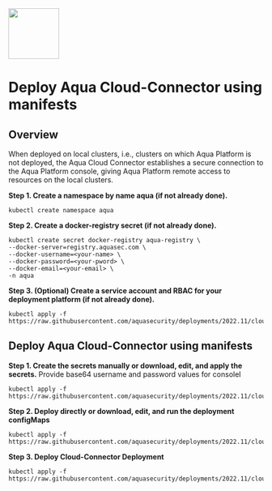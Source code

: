 <img src="https://avatars3.githubusercontent.com/u/12783832?s=200&v=4" height="100" width="100" />

# Deploy Aqua Cloud-Connector using manifests

## Overview
When deployed on local clusters, i.e., clusters on which Aqua Platform is not deployed, the Aqua Cloud
Connector establishes a secure connection to the Aqua Platform console, giving Aqua Platform remote
access to resources on the local clusters.

**Step 1. Create a namespace by name aqua (if not already done).**

   ```SHELL
   kubectl create namespace aqua
   ```

**Step 2. Create a docker-registry secret (if not already done).**

   ```SHELL
   kubectl create secret docker-registry aqua-registry \
--docker-server=registry.aquasec.com \
--docker-username=<your-name> \
--docker-password=<your-pword> \
--docker-email=<your-email> \
-n aqua
   ```
 
**Step 3. (Optional) Create a service account and RBAC for your deployment platform (if not already done).**

   ```SHELL
   kubectl apply -f https://raw.githubusercontent.com/aquasecurity/deployments/2022.11/cloud_connector/kubernetes_and_openshift/manifests/001_cloud_connector_aqua_sa.yaml
   ```   

## Deploy Aqua Cloud-Connector using manifests
   
**Step 1. Create the secrets manually or download, edit, and apply the secrets.** Provide base64 username and password values for consoleI

   ```SHELL
   kubectl apply -f https://raw.githubusercontent.com/aquasecurity/deployments/2022.11/cloud_connector/kubernetes_and_openshift/manifests/002_cloud_connector_secrets.yaml
   ```

**Step 2. Deploy directly or download, edit, and run the deployment configMaps**

   ```SHELL
   kubectl apply -f https://raw.githubusercontent.com/aquasecurity/deployments/2022.11/cloud_connector/kubernetes_and_openshift/manifests/003_cloud_connector_configmap.yaml
   ```

**Step 3. Deploy Cloud-Connector Deployment** 

   ```SHELL
   kubectl apply -f https://raw.githubusercontent.com/aquasecurity/deployments/2022.11/cloud_connector/kubernetes_and_openshift/manifests/004_cloud_connector_deployment.yaml
   ```

